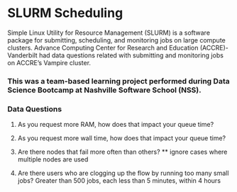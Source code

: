 # SLURM Scheduling
Simple Linux Utility for Resource Management (SLURM) is a software package for submitting, scheduling, and monitoring jobs on large compute clusters.  Advance Computing Center for Research and Education (ACCRE)-Vanderbilt had data questions related with submitting and monitoring jobs on ACCRE’s Vampire cluster. 
### This was a team-based learning project performed during Data Science Bootcamp at Nashville Software School (NSS).

### Data Questions
1) As you request more RAM, how does that impact your queue time?

2) As you request more wall time, how does that impact your queue time?

3) Are there nodes that fail more often than others? ** ignore cases where multiple nodes are used

4) Are there users who are clogging up the flow by running too many small jobs? Greater than 500 jobs, each less than 5 minutes, within 4 hours
